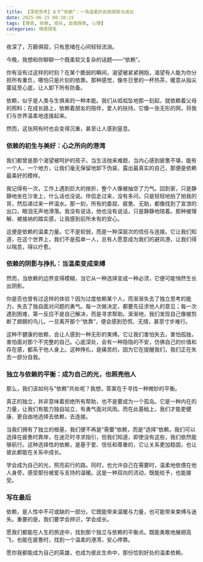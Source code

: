 ```yaml
---
title: 【深夜思考】关于“依赖”：一场温柔的自我探索与成长
date: 2025-06-25 00:38:15
tags: [情感, 依赖, 成长, 自我探索, 心理]
categories: 情感随笔
---
```


夜深了，万籁俱寂，只有思绪在心间轻轻流淌。

今晚，我想和你聊聊一个既柔软又复杂的话题——“依赖”。

你有没有过这样的时刻？在某个脆弱的瞬间，渴望被紧紧拥抱，渴望有人能为你分担所有重负，哪怕只是片刻的依靠。那种感觉，像冬日里的一杯热茶，暖意从指尖蔓延至心底，让人卸下所有防备。

依赖，似乎是人类与生俱来的一种本能。我们从呱呱坠地那一刻起，就依赖着父母的照料；在成长路上，依赖着朋友的陪伴，爱人的扶持。它像一张无形的网，将我们与世界温柔地连接起来。

然而，这张网有时也会变得沉重，甚至让人感到窒息。

### 依赖的初生与美好：心之所向的港湾

我们都曾是那个渴望被呵护的孩子。当生活抛来难题，当内心感到疲惫不堪，能有一个人、一个地方，让我们毫无保留地卸下伪装，露出最真实的自己，那便是依赖最美好的模样。

我记得有一次，工作上遇到巨大的挫折，整个人像被抽空了力气。回到家，只是静静地坐在沙发上，什么话也没说。伴侣走过来，没有多问，只是轻轻地拍了拍我的背，然后递过来一杯温水。那一刻，所有的委屈、疲惫、无助，都像找到了宣泄的出口，眼泪无声地滑落。我没有说话，他也没有说话，只是静静地陪着。那种被理解、被接纳的踏实感，让我感到前所未有的安心。

这便是依赖的温柔力量。它不是软弱，而是一种深层次的信任与连接。它让我们知道，在这个世界上，我们不是孤单一人，总有人愿意成为我们的避风港，让我们得以喘息，得以疗愈。

### 依赖的阴影与挣扎：当温柔变成束缚

然而，当依赖的边界变得模糊，当它从一种选择变成一种必须，它便可能悄然生长出阴影。

你是否也曾有过这样的体验？因为过度依赖某个人，而渐渐失去了独立思考的能力，失去了独自面对问题的勇气。每一次做决定，都要先征求他人的意见；每一次遇到困难，第一反应不是自己解决，而是寻求帮助。渐渐地，我们发现自己像被剪断了翅膀的鸟儿，一旦离开那个“依靠”，便会感到恐慌、无措，甚至寸步难行。

这种不健康的依赖，会让人感到一种无形的束缚。它让我们害怕失去，害怕孤独，害怕面对那个不完整的自己。心底深处，会有一种隐隐的不安，仿佛自己的价值和存在感，都系于他人身上。这种挣扎，是痛苦的，因为它在提醒我们，我们正在失去一部分自我。

### 独立与依赖的平衡：成为自己的光，也照亮他人

那么，我们该如何与“依赖”共处呢？我想，答案在于寻找一种微妙的平衡。

真正的独立，并非意味着拒绝所有帮助，也不是要成为一个孤岛。它是一种内在的力量，让我们有能力独自站立，有勇气面对风雨。而在此基础上，我们才能更健康、更自由地选择去依赖，去连接。

当我们拥有了独立的根基，我们便不再是“需要”依赖，而是“选择”依赖。我们可以选择在疲惫时靠岸，在迷茫时寻求指引，但我们知道，即使没有这些，我们依然能够航行。这种选择性的依赖，是基于爱、信任和尊重的，它让关系更加稳固，也让彼此都能在关系中成长。

学会成为自己的光，照亮前行的路。同时，也允许自己在需要时，温柔地依偎在他人身旁，感受那份被爱与支持的温暖。这是一种双向的流动，既能给予，也能接受。

### 写在最后

依赖，是人性中不可或缺的一部分。它既能带来温暖与力量，也可能带来束缚与迷失。重要的是，我们要学会辨识，学会成长。

愿我们都能在人生的旅途中，找到那个独立与依赖的平衡点。既能勇敢地展翅高飞，也能在疲惫时，找到一个温柔的港湾，安心停靠。

愿你我都能成为自己的英雄，也成为彼此生命中，那份恰到好处的温柔依赖。